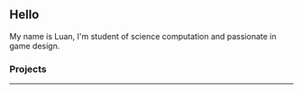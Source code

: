## Hello
My name is Luan, I'm student of science computation and passionate in game design.

### Projects
<hr>

